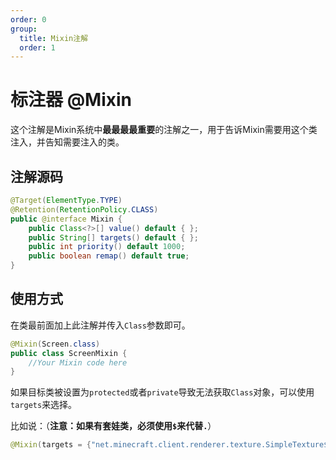 ```yaml
---
order: 0
group: 
  title: Mixin注解
  order: 1
---
```

# 标注器 @Mixin
这个注解是Mixin系统中**最最最最重要**的注解之一，用于告诉Mixin需要用这个类注入，并告知需要注入的类。

## 注解源码
```java
@Target(ElementType.TYPE)
@Retention(RetentionPolicy.CLASS)
public @interface Mixin {
    public Class<?>[] value() default { };
    public String[] targets() default { };
    public int priority() default 1000;
    public boolean remap() default true;
}
```

## 使用方式
在类最前面加上此注解并传入`Class`参数即可。
```java
@Mixin(Screen.class)
public class ScreenMixin {
    //Your Mixin code here
}
```
如果目标类被设置为`protected`或者`private`导致无法获取`Class`对象，可以使用`targets`来选择。

比如说：（**注意：如果有套娃类，必须使用`$`来代替`.`**）
```java
@Mixin(targets = {"net.minecraft.client.renderer.texture.SimpleTexture$TextureImage"})
```